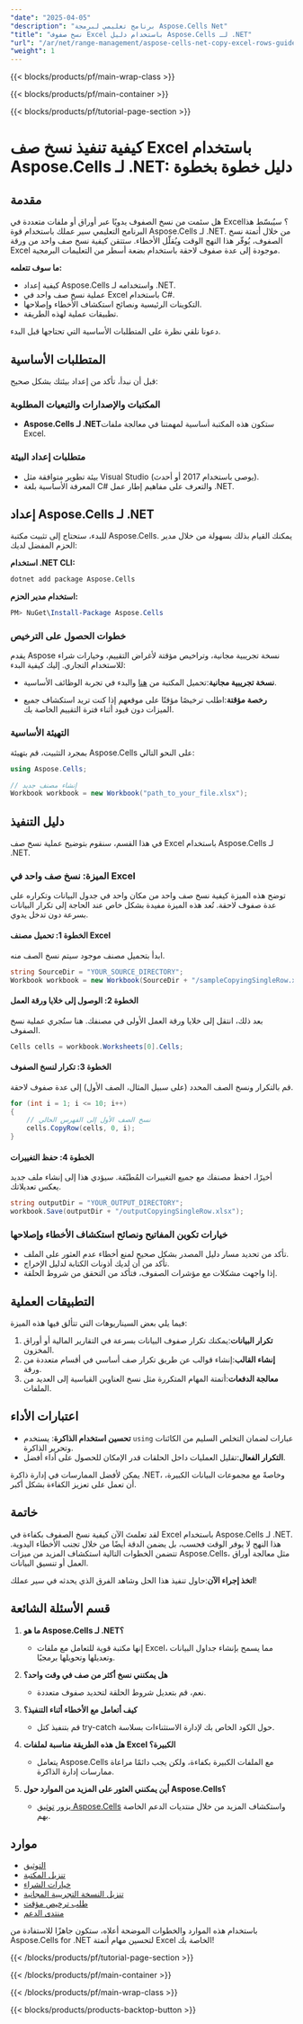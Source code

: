 ```yaml
---
"date": "2025-04-05"
"description": "برنامج تعليمي لبرمجة Aspose.Cells Net"
"title": "نسخ صفوف Excel باستخدام دليل Aspose.Cells لـ .NET"
"url": "/ar/net/range-management/aspose-cells-net-copy-excel-rows-guide/"
"weight": 1
---
```


{{< blocks/products/pf/main-wrap-class >}}

{{< blocks/products/pf/main-container >}}

{{< blocks/products/pf/tutorial-page-section >}}


# كيفية تنفيذ نسخ صف Excel باستخدام Aspose.Cells لـ .NET: دليل خطوة بخطوة

## مقدمة

هل سئمت من نسخ الصفوف يدويًا عبر أوراق أو ملفات متعددة في Excel؟ سيُبسّط هذا البرنامج التعليمي سير عملك باستخدام قوة Aspose.Cells لـ .NET. من خلال أتمتة نسخ الصفوف، يُوفّر هذا النهج الوقت ويُقلّل الأخطاء. ستتقن كيفية نسخ صف واحد من ورقة Excel موجودة إلى عدة صفوف لاحقة باستخدام بضعة أسطر من التعليمات البرمجية.

**ما سوف تتعلمه:**
- كيفية إعداد Aspose.Cells واستخدامه لـ .NET.
- عملية نسخ صف واحد في Excel باستخدام C#.
- التكوينات الرئيسية ونصائح استكشاف الأخطاء وإصلاحها.
- تطبيقات عملية لهذه الطريقة.

دعونا نلقي نظرة على المتطلبات الأساسية التي تحتاجها قبل البدء.

## المتطلبات الأساسية

قبل أن نبدأ، تأكد من إعداد بيئتك بشكل صحيح:

### المكتبات والإصدارات والتبعيات المطلوبة
- **Aspose.Cells لـ .NET**ستكون هذه المكتبة أساسية لمهمتنا في معالجة ملفات Excel.
  
### متطلبات إعداد البيئة
- بيئة تطوير متوافقة مثل Visual Studio (يوصى باستخدام 2017 أو أحدث).
- المعرفة الأساسية بلغة C# والتعرف على مفاهيم إطار عمل .NET.

## إعداد Aspose.Cells لـ .NET

للبدء، ستحتاج إلى تثبيت مكتبة Aspose.Cells. يمكنك القيام بذلك بسهولة من خلال مدير الحزم المفضل لديك:

**استخدام .NET CLI:**
```bash
dotnet add package Aspose.Cells
```

**استخدام مدير الحزم:**
```powershell
PM> NuGet\Install-Package Aspose.Cells
```

### خطوات الحصول على الترخيص

يقدم Aspose نسخة تجريبية مجانية، وتراخيص مؤقتة لأغراض التقييم، وخيارات شراء للاستخدام التجاري. إليك كيفية البدء:

- **نسخة تجريبية مجانية**:تحميل المكتبة من [هنا](https://releases.aspose.com/cells/net/) والبدء في تجربة الوظائف الأساسية.
  
- **رخصة مؤقتة**:اطلب ترخيصًا مؤقتًا على موقعهم إذا كنت تريد استكشاف جميع الميزات دون قيود أثناء فترة التقييم الخاصة بك.

### التهيئة الأساسية

بمجرد التثبيت، قم بتهيئة Aspose.Cells على النحو التالي:

```csharp
using Aspose.Cells;

// إنشاء مصنف جديد
Workbook workbook = new Workbook("path_to_your_file.xlsx");
```

## دليل التنفيذ

في هذا القسم، سنقوم بتوضيح عملية نسخ صف Excel باستخدام Aspose.Cells لـ .NET.

### الميزة: نسخ صف واحد في Excel

توضح هذه الميزة كيفية نسخ صف واحد من مكان واحد في جدول البيانات وتكراره على عدة صفوف لاحقة. تُعد هذه الميزة مفيدة بشكل خاص عند الحاجة إلى تكرار البيانات بسرعة دون تدخل يدوي.

#### الخطوة 1: تحميل مصنف Excel
ابدأ بتحميل مصنف موجود سيتم نسخ الصف منه.

```csharp
string SourceDir = "YOUR_SOURCE_DIRECTORY";
Workbook workbook = new Workbook(SourceDir + "/sampleCopyingSingleRow.xlsx");
```

#### الخطوة 2: الوصول إلى خلايا ورقة العمل

بعد ذلك، انتقل إلى خلايا ورقة العمل الأولى في مصنفك. هنا ستُجري عملية نسخ الصفوف.

```csharp
Cells cells = workbook.Worksheets[0].Cells;
```

#### الخطوة 3: تكرار لنسخ الصفوف

قم بالتكرار ونسخ الصف المحدد (على سبيل المثال، الصف الأول) إلى عدة صفوف لاحقة.

```csharp
for (int i = 1; i <= 10; i++)
{
    // نسخ الصف الأول إلى الفهرس الحالي
    cells.CopyRow(cells, 0, i);
}
```

#### الخطوة 4: حفظ التغييرات

أخيرًا، احفظ مصنفك مع جميع التغييرات المُطبّقة. سيؤدي هذا إلى إنشاء ملف جديد يعكس تعديلاتك.

```csharp
string outputDir = "YOUR_OUTPUT_DIRECTORY";
workbook.Save(outputDir + "/outputCopyingSingleRow.xlsx");
```

### خيارات تكوين المفاتيح ونصائح استكشاف الأخطاء وإصلاحها

- تأكد من تحديد مسار دليل المصدر بشكل صحيح لمنع أخطاء عدم العثور على الملف.
- تأكد من أن لديك أذونات الكتابة لدليل الإخراج.
- إذا واجهت مشكلات مع مؤشرات الصفوف، فتأكد من التحقق من شروط الحلقة.

## التطبيقات العملية

فيما يلي بعض السيناريوهات التي تتألق فيها هذه الميزة:

1. **تكرار البيانات**:يمكنك تكرار صفوف البيانات بسرعة في التقارير المالية أو أوراق المخزون.
2. **إنشاء القالب**:إنشاء قوالب عن طريق تكرار صف أساسي في أقسام متعددة من ورقة.
3. **معالجة الدفعات**:أتمتة المهام المتكررة مثل نسخ العناوين القياسية إلى العديد من الملفات.

## اعتبارات الأداء

- **تحسين استخدام الذاكرة**: يستخدم `using` عبارات لضمان التخلص السليم من الكائنات وتحرير الذاكرة.
- **التكرار الفعال**:تقليل العمليات داخل الحلقات قدر الإمكان للحصول على أداء أفضل.
  
يمكن لأفضل الممارسات في إدارة ذاكرة .NET، وخاصةً مع مجموعات البيانات الكبيرة، أن تعمل على تعزيز الكفاءة بشكل أكبر.

## خاتمة

لقد تعلمتَ الآن كيفية نسخ الصفوف بكفاءة في Excel باستخدام Aspose.Cells لـ .NET. هذا النهج لا يوفر الوقت فحسب، بل يضمن الدقة أيضًا من خلال تجنب الأخطاء اليدوية. تتضمن الخطوات التالية استكشاف المزيد من ميزات Aspose.Cells، مثل معالجة أوراق العمل أو تنسيق البيانات.

**اتخذ إجراء الآن**:حاول تنفيذ هذا الحل وشاهد الفرق الذي يحدثه في سير عملك!

## قسم الأسئلة الشائعة

1. **ما هو Aspose.Cells لـ .NET؟**
   - إنها مكتبة قوية للتعامل مع ملفات Excel، مما يسمح بإنشاء جداول البيانات وتعديلها وتحويلها برمجيًا.

2. **هل يمكنني نسخ أكثر من صف في وقت واحد؟**
   - نعم، قم بتعديل شروط الحلقة لتحديد صفوف متعددة.

3. **كيف أتعامل مع الأخطاء أثناء التنفيذ؟**
   - قم بتنفيذ كتل try-catch حول الكود الخاص بك لإدارة الاستثناءات بسلاسة.

4. **هل هذه الطريقة مناسبة لملفات Excel الكبيرة؟**
   - يتعامل Aspose.Cells مع الملفات الكبيرة بكفاءة، ولكن يجب دائمًا مراعاة ممارسات إدارة الذاكرة.

5. **أين يمكنني العثور على المزيد من الموارد حول Aspose.Cells؟**
   - يزور [توثيق Aspose.Cells](https://reference.aspose.com/cells/net/) واستكشاف المزيد من خلال منتديات الدعم الخاصة بهم.

## موارد

- [التوثيق](https://reference.aspose.com/cells/net/)
- [تنزيل المكتبة](https://releases.aspose.com/cells/net/)
- [خيارات الشراء](https://purchase.aspose.com/buy)
- [تنزيل النسخة التجريبية المجانية](https://releases.aspose.com/cells/net/)
- [طلب ترخيص مؤقت](https://purchase.aspose.com/temporary-license/)
- [منتدى الدعم](https://forum.aspose.com/c/cells/9)

باستخدام هذه الموارد والخطوات الموضحة أعلاه، ستكون جاهزًا للاستفادة من Aspose.Cells for .NET لتحسين مهام أتمتة Excel الخاصة بك!

{{< /blocks/products/pf/tutorial-page-section >}}

{{< /blocks/products/pf/main-container >}}

{{< /blocks/products/pf/main-wrap-class >}}

{{< blocks/products/products-backtop-button >}}